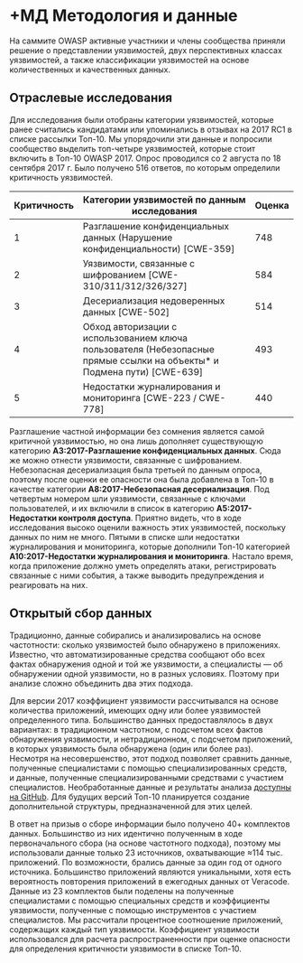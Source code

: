 # **+МД** Методология и данные

На саммите OWASP активные участники и члены сообщества приняли решение о представлении уязвимостей, двух перспективных классах уязвимостей, а также классификации уязвимостей на основе количественных и качественных данных.
 
## Отраслевые исследования

Для исследования были отобраны категории уязвимостей, которые ранее считались кандидатами или упоминались в отзывах на 2017 RC1 в списке рассылки Топ-10. Мы упорядочили эти данные и попросили сообщество выделить топ-четыре уязвимостей, которые стоит включить в Топ-10 OWASP 2017. Опрос проводился со 2 августа по 18 сентября 2017 г. Было получено 516 ответов, по которым определили критичность уязвимостей.

| Критичность | Категории уязвимостей по данным исследования | Оценка |
| -- | -- | -- |
| 1 | Разглашение конфиденциальных данных (Нарушение конфиденциальности) [CWE-359] | 748 |
| 2 | Уязвимости, связанные с шифрованием [CWE-310/311/312/326/327]| 584 |
| 3 | Десериализация недоверенных данных [CWE-502] | 514 |
| 4 | Обход авторизации с использованием ключа пользователя (Небезопасные прямые ссылки на объекты* и Подмена пути) [CWE-639] | 493 |
| 5 | Недостатки журналирования и мониторинга [CWE-223 / CWE-778]| 440 |

Разглашение частной информации без сомнения является самой критичной уязвимостью, но она лишь дополняет существующую категорию **A3:2017-Разглашение конфиденциальных данных**. Сюда же можно отнести уязвимости, связанные с шифрованием. Небезопасная десериализация была третьей по данным опроса, поэтому после оценки ее опасности она была добавлена в Топ-10 в качестве категории **A8:2017-Небезопасная десериализация**. Под четвертым номером шли уязвимости, связанные с ключами пользователей, и их включили в список в категорию **A5:2017-Недостатки контроля доступа**. Приятно видеть, что в ходе исследования высоко оценили важность этих уязвимостей, поскольку данных по ним не много. Пятыми в списке шли недостатки журналирования и мониторинга, которые дополнили Топ-10 категорией **A10:2017-Недостатки журналирования и мониторинга**. Настало время, когда приложение должно уметь определять атаки, регистрировать связанные с ними события, а также выводить предупреждения и реагировать на них.

## Открытый сбор данных

Традиционно, данные собирались и анализировались на основе частотности: сколько уязвимостей было обнаружено в приложениях. Известно, что автоматизированные средства сообщают обо всех фактах обнаружения одной и той же уязвимости, а специалисты — об обнаружении одной уязвимости, но в разных условиях. Поэтому при анализе сложно объединить два этих подхода.

Для версии 2017 коэффициент уязвимости рассчитывался на основе количества приложений, имеющих одну или более уязвимостей определенного типа. Большинство данных предоставлялось в двух вариантах: в традиционном частотном, с подсчетом всех фактов обнаружения уязвимости, и нетрадиционном, с подсчетом приложений, в которых уязвимость была обнаружена (один или более раз). Несмотря на несовершенство, этот подход позволяет сравнить данные, полученные специалистами с помощью специализированных средств, и данные, полученные специализированными средствами с участием специалистов. Необработанные данные и результаты анализа [доступны на GitHub](https://github.com/OWASP/Top10/tree/master/2017/datacall). Для будущих версий Топ-10 планируется создание дополнительной структуры, предназначенной для этих целей.

В ответ на призыв о сборе информации было получено 40+ комплектов данных. Большинство из них идентично полученным в ходе первоначального сбора (на основе частотного подхода), поэтому мы использовали данные только 23 источников, охватывающие ≈114 тыс. приложений. По возможности, брались данные за один год от одного источника. Большинство приложений являются уникальными, хотя есть вероятность повторения приложений в ежегодных данных от Veracode. Данные из 23 комплектов были поделены на полученные специалистами с помощью специальных средств и коэффициенты уязвимости, полученные с помощью инструментов с участием специалистов. Мы рассчитали процентное соотношение приложений, содержащих каждый тип уязвимости. Коэффициент уязвимости использовался для расчета распространенности при оценке опасности для определения критичности уязвимости в списке Топ-10.
